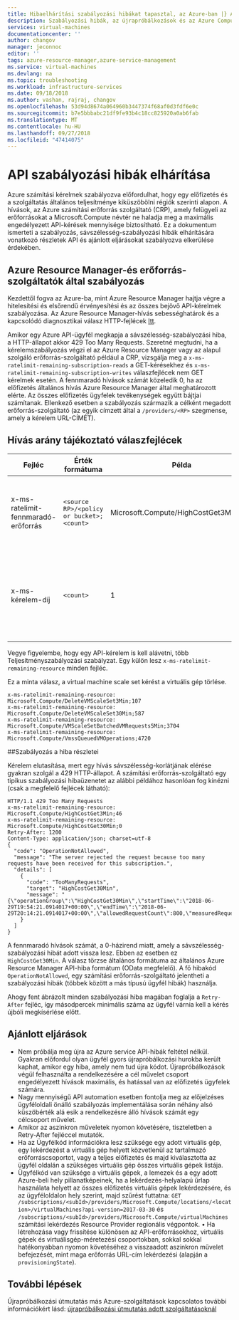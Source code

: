 ```yaml
---
title: Hibaelhárítási szabályozási hibákat tapasztal, az Azure-ban |} A Microsoft Docs
description: Szabályozási hibák, az újrapróbálkozások és az Azure Compute leállítást.
services: virtual-machines
documentationcenter: ''
author: changov
manager: jeconnoc
editor: ''
tags: azure-resource-manager,azure-service-management
ms.service: virtual-machines
ms.devlang: na
ms.topic: troubleshooting
ms.workload: infrastructure-services
ms.date: 09/18/2018
ms.author: vashan, rajraj, changov
ms.openlocfilehash: 53d94d8674a064960b3447374f68af0d3fdf6e0c
ms.sourcegitcommit: b7e5bbbabc21df9fe93b4c18cc825920a0ab6fab
ms.translationtype: MT
ms.contentlocale: hu-HU
ms.lasthandoff: 09/27/2018
ms.locfileid: "47414075"
---
```

# <a name="troubleshooting-api-throttling-errors"></a>API szabályozási hibák elhárítása 

Azure számítási kérelmek szabályozva előfordulhat, hogy egy előfizetés és a szolgáltatás általános teljesítménye kiküszöbölni régiók szerinti alapon. A hívások, az Azure számítási erőforrás szolgáltató (CRP), amely felügyeli az erőforrásokat a Microsoft.Compute névtér ne haladja meg a maximális engedélyezett API-kérések mennyisége biztosítható. Ez a dokumentum ismerteti a szabályozás, sávszélesség-szabályozási hibák elhárítására vonatkozó részletek API és ajánlott eljárásokat szabályozva elkerülése érdekében.  

## <a name="throttling-by-azure-resource-manager-vs-resource-providers"></a>Azure Resource Manager-és erőforrás-szolgáltatók által szabályozás  

Kezdettől fogva az Azure-ba, mint Azure Resource Manager hajtja végre a hitelesítési és elsőrendű érvényesítési és az összes bejövő API-kérelmek szabályozása. Az Azure Resource Manager-hívás sebességhatárok és a kapcsolódó diagnosztikai válasz HTTP-fejlécek [Itt](https://docs.microsoft.com/en-us/azure/azure-resource-manager/resource-manager-request-limits).
 
Amikor egy Azure API-ügyfél megkapja a sávszélesség-szabályozási hiba, a HTTP-állapot akkor 429 Too Many Requests. Szeretné megtudni, ha a kérelemszabályozás végzi el az Azure Resource Manager vagy az alapul szolgáló erőforrás-szolgáltató például a CRP, vizsgálja meg a `x-ms-ratelimit-remaining-subscription-reads` a GET-kérésekhez és `x-ms-ratelimit-remaining-subscription-writes` válaszfejlécek nem GET kérelmek esetén. A fennmaradó hívások számát közeledik 0, ha az előfizetés általános hívás Azure Resource Manager által meghatározott elérte. Az összes előfizetés ügyfelek tevékenységek együtt bájtjai számítanak. Ellenkező esetben a szabályozás származik a célként megadott erőforrás-szolgáltató (az egyik címzett által a `/providers/<RP>` szegmense, amely a kérelem URL-CÍMÉT). 

## <a name="call-rate-informational-response-headers"></a>Hívás arány tájékoztató válaszfejlécek 

| Fejléc                            | Érték formátuma                           | Példa                               | Leírás                                                                                                                                                                                               |
|-----------------------------------|----------------------------------------|---------------------------------------|-----------------------------------------------------------------------------------------------------------------------------------------------------------------------------------------------------------|
| x-ms-ratelimit-fennmaradó-erőforrás |```<source RP>/<policy or bucket>;<count>```| Microsoft.Compute/HighCostGet3Min;159 | A Teljesítményszabályozási szabályzat, amely többek között a kérelem a cél erőforráscsoport gyűjtőben vagy a művelet az API-hívások számát van hátra                                                                   |
| x-ms-kérelem-díj               | ```<count>   ```                             | 1                                     | A hívások száma counts "felszámított" a HTTP-kérelem a megfelelő csoportházirend-korlát felé. Ez leggyakrabban az 1. Kérések, például a méretezése egy virtuálisgép-méretezési csoportot, több counts díjat. |


Vegye figyelembe, hogy egy API-kérelem is kell alávetni, több Teljesítményszabályozási szabályzat. Egy külön lesz `x-ms-ratelimit-remaining-resource` minden fejléc. 

Ez a minta válasz, a virtual machine scale set kérést a virtuális gép törlése.

```
x-ms-ratelimit-remaining-resource: Microsoft.Compute/DeleteVMScaleSet3Min;107 
x-ms-ratelimit-remaining-resource: Microsoft.Compute/DeleteVMScaleSet30Min;587 
x-ms-ratelimit-remaining-resource: Microsoft.Compute/VMScaleSetBatchedVMRequests5Min;3704 
x-ms-ratelimit-remaining-resource: Microsoft.Compute/VmssQueuedVMOperations;4720 
```

##<a name="throttling-error-details"></a>Szabályozás a hiba részletei

Kérelem elutasítása, mert egy hívás sávszélesség-korlátjának elérése gyakran szolgál a 429 HTTP-állapot. A számítási erőforrás-szolgáltató egy tipikus szabályozási hibaüzenetet az alábbi példához hasonlóan fog kinézni (csak a megfelelő fejlécek látható):

```
HTTP/1.1 429 Too Many Requests
x-ms-ratelimit-remaining-resource: Microsoft.Compute/HighCostGet3Min;46
x-ms-ratelimit-remaining-resource: Microsoft.Compute/HighCostGet30Min;0
Retry-After: 1200
Content-Type: application/json; charset=utf-8
{
  "code": "OperationNotAllowed",
  "message": "The server rejected the request because too many requests have been received for this subscription.",
  "details": [
    {
      "code": "TooManyRequests",
      "target": "HighCostGet30Min",
      "message": "{\"operationGroup\":\"HighCostGet30Min\",\"startTime\":\"2018-06-29T19:54:21.0914017+00:00\",\"endTime\":\"2018-06-29T20:14:21.0914017+00:00\",\"allowedRequestCount\":800,\"measuredRequestCount\":1238}"
    }
  ]
}

```

A fennmaradó hívások számát, a 0-házirend miatt, amely a sávszélesség-szabályozási hibát adott vissza lesz. Ebben az esetben ez `HighCostGet30Min`. A válasz törzse általános formátuma az általános Azure Resource Manager API-hiba formátum (OData megfelelő). A fő hibakód `OperationNotAllowed`, egy számítási erőforrás-szolgáltató jelentheti a szabályozási hibák (többek között a más típusú ügyfél hibák) használja. 

Ahogy fent ábrázolt minden szabályozási hiba magában foglalja a `Retry-After` fejléc, így másodpercek minimális száma az ügyfél várnia kell a kérés újbóli megkísérlése előtt. 

## <a name="best-practices"></a>Ajánlott eljárások 

- Nem próbálja meg újra az Azure service API-hibák feltétel nélkül. Gyakran előfordul olyan ügyfél gyors újrapróbálkozási hurokba került kaphat, amikor egy hiba, amely nem tud újra kódot. Újrapróbálkozások végül felhasználta a rendelkezésére a cél művelet csoport engedélyezett hívások maximális, és hatással van az előfizetés ügyfelek számára. 
- Nagy mennyiségű API automation esetben fontolja meg az előjelzéses ügyféloldali önálló szabályozás implementálása során néhány alsó küszöbérték alá esik a rendelkezésre álló hívások számát egy célcsoport művelet. 
- Amikor az aszinkron műveletek nyomon követésére, tiszteletben a Retry-After fejléccel mutatók. 
- Ha az Ügyfélkód információkra lesz szüksége egy adott virtuális gép, egy lekérdezést a virtuális gép helyett közvetlenül az tartalmazó erőforráscsoportot, vagy a teljes előfizetés és majd kiválasztotta az ügyfél oldalán a szükséges virtuális gép összes virtuális gépek listája. 
- Ügyfélkód van szüksége a virtuális gépek, a lemezek és a egy adott Azure-beli hely pillanatképeinek, ha a lekérdezés-helyalapú űrlap használata helyett az összes előfizetés virtuális gépek lekérdezésére, és az ügyféloldalon hely szerint, majd szűrést futtatna: `GET /subscriptions/<subId>/providers/Microsoft.Compute/locations/<location>/virtualMachines?api-version=2017-03-30` és `/subscriptions/<subId>/providers/Microsoft.Compute/virtualMachines` számítási lekérdezés Resource Provider regionális végpontok. • Ha létrehozása vagy frissítése különösen az API-erőforrásokhoz, virtuális gépek és virtuálisgép-méretezési csoportokban, sokkal sokkal hatékonyabban nyomon követéséhez a visszaadott aszinkron művelet befejezését, mint maga erőforrás URL-cím lekérdezési (alapján a `provisioningState`).

## <a name="next-steps"></a>További lépések

Újrapróbálkozási útmutatás más Azure-szolgáltatások kapcsolatos további információkért lásd: [újrapróbálkozási útmutatás adott szolgáltatásoknál](https://docs.microsoft.com/en-us/azure/architecture/best-practices/retry-service-specific)